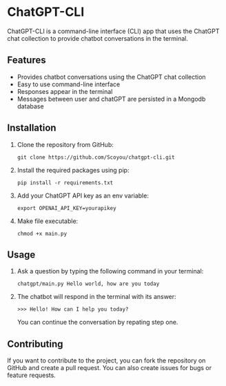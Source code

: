 # ChatGPT-CLI

ChatGPT-CLI is a command-line interface (CLI) app that uses the ChatGPT chat collection to provide chatbot conversations in the terminal.

## Features

- Provides chatbot conversations using the ChatGPT chat collection
- Easy to use command-line interface
- Responses appear in the terminal
- Messages between user and chatGPT are persisted in a Mongodb database

## Installation

1. Clone the repository from GitHub:

   ```
   git clone https://github.com/Scoyou/chatgpt-cli.git
   ```

2. Install the required packages using pip:

   ```
   pip install -r requirements.txt
   ```

3. Add your ChatGPT API key as an env variable:

    ``` 
    export OPENAI_API_KEY=yourapikey
    ```

4. Make file executable:

    ```
    chmod +x main.py
    ```

## Usage

1. Ask a question by typing the following command in your terminal:

   ```
   chatgpt/main.py Hello world, how are you today
   ```

2. The chatbot will respond in the terminal with its answer:

   ```
   >>> Hello! How can I help you today?
   ```

   You can continue the conversation by repating step one.

## Contributing

If you want to contribute to the project, you can fork the repository on GitHub and create a pull request. You can also create issues for bugs or feature requests.
